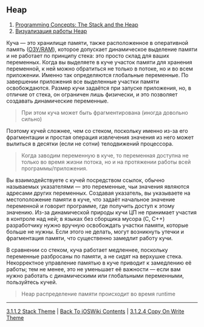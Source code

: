 ## Heap

1. [Programming Concepts: The Stack and the Heap](https://thecodeboss.dev/2014/10/programming-concepts-the-stack-and-the-heap/)
2. [Визуализация работы Heap](https://www.youtube.com/watch?v=95_CAUC9nvE&ab_channel=DeepuKSasidharan)

Куча — это хранилище памяти, также расположенное в оперативной память ([ОЗУ/RAM](./3.1.2.1%20RAM.md)), которое допускает динамическое выделение памяти и не работает по принципу стека: это просто склад для ваших переменных. Когда вы выделяете в куче участок памяти для хранения переменной, к ней можно обратиться не только в потоке, но и во всем приложении. Именно так определяются глобальные переменные. По завершении приложения все выделенные участки памяти освобождаются. Размер кучи задаётся при запуске приложения, но, в отличие от стека, он ограничен лишь физически, и это позволяет создавать динамические переменные.

> При этом куча может быть фрагментирована (иногда довольно сильно)

Поэтому кучей сложнее, чем со стеком, поскольку именно из-за его фрагментации и простая операция извлечения значения из него может вылиться в десятки (если не сотни) телодвижений процессора.

> Когда заводим переменную в куче, то переменная доступна не только во время жизни потока, но и на протяжении работы всей программы/приложения.

Вы взаимодействуете с кучей посредством ссылок, обычно называемых указателями — это переменные, чьи значения являются адресами других переменных. Создавая указатель, вы указываете на местоположение памяти в куче, что задаёт начальное значение переменной и говорит программе, где получить доступ к этому значению. Из-за динамической природы кучи ЦП не принимает участия в контроле над ней; в языках без сборщика мусора (C, C++) разработчику нужно вручную освобождать участки памяти, которые больше не нужны. Если этого не делать, могут возникнуть утечки и фрагментация памяти, что существенно замедлит работу кучи.

В сравнении со стеком, куча работает медленнее, поскольку переменные разбросаны по памяти, а не сидят на верхушке стека. Некорректное управление памятью в куче приводит к замедлению её работы; тем не менее, это не уменьшает её важности — если вам нужно работать с динамическими или глобальными переменными, пользуйтесь кучей.

> Heap распределение памяти происходит во время runtime

---

[3.1.1.2 Stack Theme](./3.1.1.1%20RAM.md) | [Back To iOSWiki Contents](https://github.com/eldaroid/iOSWiki) | [3.1.2.4 Copy On Write Theme](./3.1.1.4%20Copy-On-Write.md)

